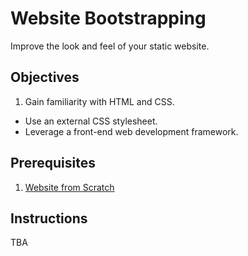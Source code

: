 # Website Bootstrapping

Improve the look and feel of your static website.

## Objectives

  1. Gain familiarity with HTML and CSS.
  * Use an external CSS stylesheet.
  * Leverage a front-end web development framework.

## Prerequisites

  1. [Website from Scratch](/assignments/website-from-scratch/assignment.md)

## Instructions

TBA

